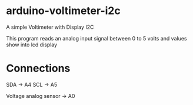 # arduino-voltimeter-i2c
A simple Voltimeter with Display I2C

This program reads an analog input signal between 0 to 5 volts and values show into lcd display

# Connections
SDA -> A4
SCL -> A5

Voltage analog sensor -> A0
